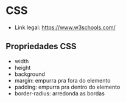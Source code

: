 # CSS

- Link legal: https://www.w3schools.com/

## Propriedades CSS
- width
- height
- background
- margin: empurra pra fora do elemento
- padding: empurra pra dentro do elemento
- border-radius: arredonda as bordas
